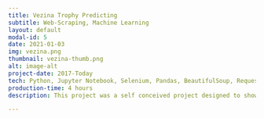 ```yaml
---
title: Vezina Trophy Predicting
subtitle: Web-Scraping, Machine Learning
layout: default
modal-id: 5
date: 2021-01-03
img: vezina.png
thumbnail: vezina-thumb.png
alt: image-alt
project-date: 2017-Today
tech: Python, Jupyter Notebook, Selenium, Pandas, BeautifulSoup, Requests
production-time: 4 hours
description: This project was a self conceived project designed to show specific python skills, in particular web-scraping, cleaning, and machine learning model building.<br><br><strong><a href="https://github.com/rogueverve/data-notebooks/blob/main/web_scraping_data_cleaning.ipynb" target="_blank">CLICK HERE TO SEE THE NOTEBOOK ON GITHUB</a></strong>

---
```

